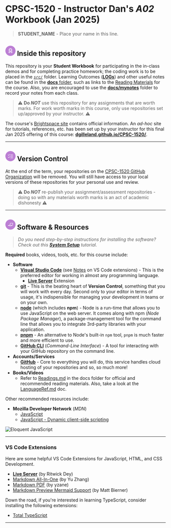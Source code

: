 # CPSC-1520 - **Instructor Dan's *A02* Workbook** (Jan 2025)

> **STUDENT_NAME** - Place your name in this line.

## ![Inside This Repo](./docs/images/level.png) Inside this repository

This repository is your **Student Workbook** for participating in the in-class demos and for completing practice homework; the coding work is to be placed in the [*`src/`*](./src/ReadMe.md) folder. Learning Outcomes ([**LOGs**](./docs/logs/ReadMe.md)) and other useful notes can be found in the [**docs** folder](./docs), such as links to the [Reading Materials](./docs/Readings.md) for the course. Also, you are encouraged to use the [**docs/mynotes**](./docs/mynotes/ReadMe.md) folder to record your notes from each class.

> :warning: **Do *NOT*** use this repository for any assignments that are worth marks. For work worth marks in this course, only use repositories set up/approved by your instructor. :warning:

The course's [Brightspace site](https://lms.nait.ca/d2l/home) contains official information. An *ad-hoc* site for tutorials, references, etc. has been set up by your instructor for this final Jan 2025 offering of this course: [**dgilleland.github.io/CPSC-1520/**](https://dgilleland.github.io/CPSC-1520/).

----

## ![Version Control](./docs/images/tasks.png) Version Control

At the end of the term, your repositories on the [CPSC-1520 GitHub Organization](https://github.com/CPSC-1520) will be removed. You will still have access to your local versions of these repositories for your personal use and review.

> :warning: **Do *NOT*** re-publish your assignment/assessment repositories - doing so with any materials worth marks is an act of academic dishonesty :warning:

----

## ![Software et.al.](./docs/images/code.png) Software & Resources

> *Do you need step-by-step instructions for installing the software? Check out this [**System Setup**](https://dgilleland.github.io/CPSC-1520/tutorials/0010/) tutorial.*

**Required** books, videos, tools, etc. for this course include:

- **Software**
  - [**Visual Studio Code**](https://code.visualstudio.com) (see [Notes](#vs-code-extensions) on VS Code extensions) - This is the preferred editor for working in almost any programming language.
    - [**Live Server**](https://marketplace.visualstudio.com/items?itemName=ritwickdey.LiveServer) Extension
  - [**git**](https://git-scm.com/downloads) - This is the beating heart of **Version Control**, something that you will work with every day. Second only to your editor in terms of usage, it's indispensible for managing your development in teams or on your own.
  - [**node**](https://nodejs.org/en/download/) (which includes **npm**) - Node is a run-time that allows you to use JavaScript on the web server. It comes along with npm (*Node Package Manager*), a package-management tool for the command line that allows you to integrate 3rd-party libraries with your application.
  - [**pnpm**](https://pnpm.io) - An alternative to Node's built-in `npm` tool, `pnpm` is much faster and more efficient to use.
  - [**GitHub CLI**](https://cli.github.com/) (*Command-Line Interface*) - A tool for interacting with your GitHub repository on the command line.
- **Accounts/Services**
  - [**GitHub**](https://github.com) - Core to everything you will do, this service handles cloud hosting of your repositories and so, so much more!
- **Books/Videos**
  - Refer to [Readings.md](./docs/Readings.md) in the docs folder for official and recommended reading materials. Also, take a look at the [LanguageRef.md](./docs/LanguageRef.md) doc.

Other recommended resources include:

- **Mozilla Developer Network** (*MDN*)
  - [JavaScript](https://developer.mozilla.org/en-US/docs/Web/JavaScript)
  - [JavaScript - Dynamic client-side scripting](https://developer.mozilla.org/en-US/docs/Learn/JavaScript)

![Eloquent JavaScript](https://eloquentjavascript.net/img/cover.jpg)

----

### VS Code Extensions

Here are some helpful VS Code Extensions for JavaScript, HTML, and CSS Development.

- [**Live Server**](https://marketplace.visualstudio.com/items?itemName=ritwickdey.LiveServer) (by Ritwick Dey)
- [Markdown All-In-One](https://marketplace.visualstudio.com/items?itemName=yzhang.markdown-all-in-one) (by Yu Zhang)
- [Markdown PDF](https://marketplace.visualstudio.com/items?itemName=yzane.markdown-pdf) (by yzane)
- [Markdown Preview Mermaid Support](https://marketplace.visualstudio.com/items?itemName=bierner.markdown-mermaid) (by Matt Bierner)

Down the road, if you're interested in learning TypeScript, consider installing the following extensions:

- [Total TypeScript](https://marketplace.visualstudio.com/items?itemName=mattpocock.ts-error-translator)

----
